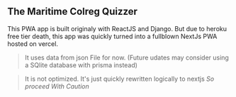 ## The Maritime Colreg Quizzer

This PWA app is built originaly with ReactJS and Django. But due to heroku free tier death, this app was quickly turned into a fullblown NextJs PWA hosted on vercel.

> It uses data from json File for now. (Future udates may consider using a SQlite database with prisma instead)

> It is not optimized. It's just quickly rewritten logically to nextjs *So proceed With Caution*